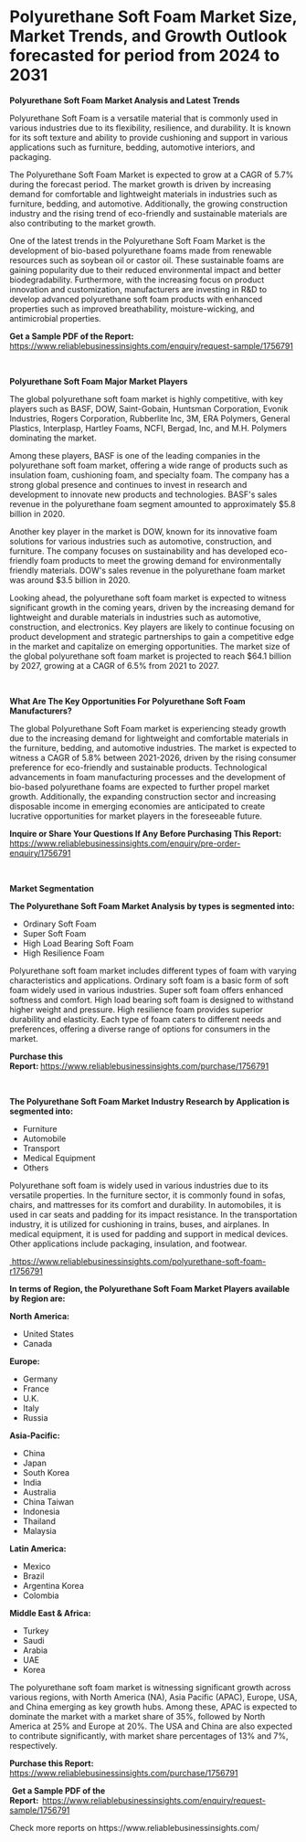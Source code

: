 <p><h1>Polyurethane Soft Foam Market Size, Market Trends, and Growth Outlook forecasted for period from 2024 to 2031</h1></p><p><strong>Polyurethane Soft Foam Market Analysis and Latest Trends</strong></p>
<p><p>Polyurethane Soft Foam is a versatile material that is commonly used in various industries due to its flexibility, resilience, and durability. It is known for its soft texture and ability to provide cushioning and support in various applications such as furniture, bedding, automotive interiors, and packaging.</p><p>The Polyurethane Soft Foam Market is expected to grow at a CAGR of 5.7% during the forecast period. The market growth is driven by increasing demand for comfortable and lightweight materials in industries such as furniture, bedding, and automotive. Additionally, the growing construction industry and the rising trend of eco-friendly and sustainable materials are also contributing to the market growth.</p><p>One of the latest trends in the Polyurethane Soft Foam Market is the development of bio-based polyurethane foams made from renewable resources such as soybean oil or castor oil. These sustainable foams are gaining popularity due to their reduced environmental impact and better biodegradability. Furthermore, with the increasing focus on product innovation and customization, manufacturers are investing in R&D to develop advanced polyurethane soft foam products with enhanced properties such as improved breathability, moisture-wicking, and antimicrobial properties.</p></p>
<p><strong>Get a Sample PDF of the Report:&nbsp;</strong> <a href="https://www.reliablebusinessinsights.com/enquiry/request-sample/1756791">https://www.reliablebusinessinsights.com/enquiry/request-sample/1756791</a></p>
<p>&nbsp;</p>
<p><strong>Polyurethane Soft Foam Major Market Players</strong></p>
<p><p>The global polyurethane soft foam market is highly competitive, with key players such as BASF, DOW, Saint-Gobain, Huntsman Corporation, Evonik Industries, Rogers Corporation, Rubberlite lnc, 3M, ERA Polymers, General Plastics, Interplasp, Hartley Foams, NCFI, Bergad, Inc, and M.H. Polymers dominating the market.</p><p>Among these players, BASF is one of the leading companies in the polyurethane soft foam market, offering a wide range of products such as insulation foam, cushioning foam, and specialty foam. The company has a strong global presence and continues to invest in research and development to innovate new products and technologies. BASF's sales revenue in the polyurethane foam segment amounted to approximately $5.8 billion in 2020.</p><p>Another key player in the market is DOW, known for its innovative foam solutions for various industries such as automotive, construction, and furniture. The company focuses on sustainability and has developed eco-friendly foam products to meet the growing demand for environmentally friendly materials. DOW's sales revenue in the polyurethane foam market was around $3.5 billion in 2020.</p><p>Looking ahead, the polyurethane soft foam market is expected to witness significant growth in the coming years, driven by the increasing demand for lightweight and durable materials in industries such as automotive, construction, and electronics. Key players are likely to continue focusing on product development and strategic partnerships to gain a competitive edge in the market and capitalize on emerging opportunities. The market size of the global polyurethane soft foam market is projected to reach $64.1 billion by 2027, growing at a CAGR of 6.5% from 2021 to 2027.</p></p>
<p>&nbsp;</p>
<p><strong>What Are The Key Opportunities For Polyurethane Soft Foam Manufacturers?</strong></p>
<p><p>The global Polyurethane Soft Foam market is experiencing steady growth due to the increasing demand for lightweight and comfortable materials in the furniture, bedding, and automotive industries. The market is expected to witness a CAGR of 5.8% between 2021-2026, driven by the rising consumer preference for eco-friendly and sustainable products. Technological advancements in foam manufacturing processes and the development of bio-based polyurethane foams are expected to further propel market growth. Additionally, the expanding construction sector and increasing disposable income in emerging economies are anticipated to create lucrative opportunities for market players in the foreseeable future.</p></p>
<p><strong>Inquire or Share Your Questions If Any Before Purchasing This Report:</strong> <a href="https://www.reliablebusinessinsights.com/enquiry/pre-order-enquiry/1756791">https://www.reliablebusinessinsights.com/enquiry/pre-order-enquiry/1756791</a></p>
<p>&nbsp;</p>
<p><strong>Market Segmentation</strong></p>
<p><strong>The Polyurethane Soft Foam Market Analysis by types is segmented into:</strong></p>
<p><ul><li>Ordinary Soft Foam</li><li>Super Soft Foam</li><li>High Load Bearing Soft Foam</li><li>High Resilience Foam</li></ul></p>
<p><p>Polyurethane soft foam market includes different types of foam with varying characteristics and applications. Ordinary soft foam is a basic form of soft foam widely used in various industries. Super soft foam offers enhanced softness and comfort. High load bearing soft foam is designed to withstand higher weight and pressure. High resilience foam provides superior durability and elasticity. Each type of foam caters to different needs and preferences, offering a diverse range of options for consumers in the market.</p></p>
<p><strong>Purchase this Report:&nbsp;</strong><a href="https://www.reliablebusinessinsights.com/purchase/1756791">https://www.reliablebusinessinsights.com/purchase/1756791</a></p>
<p>&nbsp;</p>
<p><strong>The Polyurethane Soft Foam Market Industry Research by Application is segmented into:</strong></p>
<p><ul><li>Furniture</li><li>Automobile</li><li>Transport</li><li>Medical Equipment</li><li>Others</li></ul></p>
<p><p>Polyurethane soft foam is widely used in various industries due to its versatile properties. In the furniture sector, it is commonly found in sofas, chairs, and mattresses for its comfort and durability. In automobiles, it is used in car seats and padding for its impact resistance. In the transportation industry, it is utilized for cushioning in trains, buses, and airplanes. In medical equipment, it is used for padding and support in medical devices. Other applications include packaging, insulation, and footwear.</p></p>
<p><a href="https://www.reliablebusinessinsights.com/polyurethane-soft-foam-r1756791">&nbsp;https://www.reliablebusinessinsights.com/polyurethane-soft-foam-r1756791</a></p>
<p><strong>In terms of Region, the Polyurethane Soft Foam Market Players available by Region are:</strong></p>
<p>
    <p> <strong> North America: </strong>
        <ul>
            <li>United States</li>
            <li>Canada</li>
        </ul>
        </p> 
    <p> <strong> Europe: </strong>
        <ul>
            <li>Germany</li>
            <li>France</li>
            <li>U.K.</li>
            <li>Italy</li>
            <li>Russia</li>
        </ul>
        </p> 
    <p> <strong> Asia-Pacific: </strong>
        <ul>
            <li>China</li>
            <li>Japan</li>
            <li>South Korea</li>
            <li>India</li>
            <li>Australia</li>
            <li>China Taiwan</li>
            <li>Indonesia</li>
            <li>Thailand</li>
            <li>Malaysia</li>
        </ul>
        </p> 
    <p> <strong> Latin America: </strong>
        <ul>
            <li>Mexico</li>
            <li>Brazil</li>
            <li>Argentina Korea</li>
            <li>Colombia</li>
        </ul>
        </p> 
    <p> <strong> Middle East & Africa: </strong>
        <ul>
            <li>Turkey</li>
            <li>Saudi</li>
            <li>Arabia</li>
            <li>UAE</li>
            <li>Korea</li>
        </ul>
    </p>
    </p>
<p><p>The polyurethane soft foam market is witnessing significant growth across various regions, with North America (NA), Asia Pacific (APAC), Europe, USA, and China emerging as key growth hubs. Among these, APAC is expected to dominate the market with a market share of 35%, followed by North America at 25% and Europe at 20%. The USA and China are also expected to contribute significantly, with market share percentages of 13% and 7%, respectively.</p></p>
<p><strong>Purchase this Report: </strong><a href="https://www.reliablebusinessinsights.com/purchase/1756791">https://www.reliablebusinessinsights.com/purchase/1756791</a></p>
<p>&nbsp;<strong>Get a Sample PDF of the Report:&nbsp;&nbsp;</strong><a href="https://www.reliablebusinessinsights.com/enquiry/request-sample/1756791">https://www.reliablebusinessinsights.com/enquiry/request-sample/1756791</a></p>
<p><strong></strong></p>
<p>Check more reports on https://www.reliablebusinessinsights.com/</p>